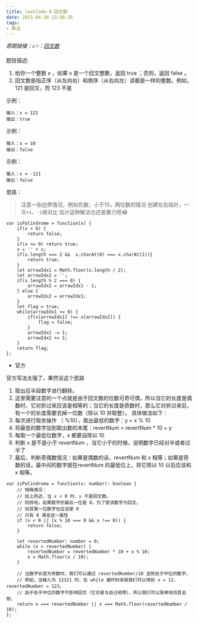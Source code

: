 ```yaml
---
title: leetCode-9-回文数
date: 2021-04-30 13:58:25
tags:
- 算法
---
```


*原题链接：👉：[回文数](https://leetcode-cn.com/problems/palindrome-number/submissions/)*

题目描述:
1. 给你一个整数 x ，如果 x 是一个回文整数，返回 true ；否则，返回 false 。
2. 回文数是指正序（从左向右）和倒序（从右向左）读都是一样的整数。例如，121 是回文，而 123 不是


示例：
```
输入：x = 121
输出：true
```

示例：
```
输入：x = 10
输出：false
```


示例：
```
输入：x = -121
输出：false
```
<!--more-->

思路：
> 注意一些边界情况，例如负数，小于10，两位数的情况
> 创建左右指针，一次`+1`、`-1`做对比
> 估计这种解法也还是暴力吧😂
```
var isPalindrome = function(x) {
    if(x < 0) {
        return false;
    }
    if(x <= 9) return true;
    x = '' + x;
    if(x.length === 2 &&  x.charAt(0) === x.charAt(1)){
        return true;
    }
    let arrowIdx1 = Math.floor(x.length / 2);
    let arrowIdx2 = '';
    if(x.length % 2 === 0) {
        arrowIdx2 = arrowIdx1 - 1;
    } else {
        arrowIdx2 = arrowIdx1;
    }
    let flag = true;
    while(arrowIdx1 >= 0) {
        if(x[arrowIdx1] !== x[arrowIdx2]) {
            flag = false;
        }
        arrowIdx1 -= 1;
        arrowIdx2 += 1;
    }
    return flag;
};
```

- 官方

官方写法太强了，果然没这个思路

1. 取出后半段数字进行翻转。
2. 这里需要注意的一个点就是由于回文数的位数可奇可偶，所以当它的长度是偶数时，它对折过来应该是相等的；当它的长度是奇数时，那么它对折过来后，有一个的长度需要去掉一位数（除以 10 并取整）。
具体做法如下：
1. 每次进行取余操作 （ %10），取出最低的数字：y = x % 10
2. 将最低的数字加到取出数的末尾：revertNum = revertNum * 10 + y
3. 每取一个最低位数字，x 都要自除以 10
4. 判断 x 是不是小于 revertNum ，当它小于的时候，说明数字已经对半或者过半了
5. 最后，判断奇偶数情况：如果是偶数的话，revertNum 和 x 相等；如果是奇数的话，最中间的数字就在revertNum 的最低位上，将它除以 10 以后应该和 x 相等。

```
var isPalindrome = function(x: number): boolean {
    // 特殊情况：
    // 如上所述，当 x < 0 时，x 不是回文数。
    // 同样地，如果数字的最后一位是 0，为了使该数字为回文，
    // 则其第一位数字也应该是 0
    // 只有 0 满足这一属性
    if (x < 0 || (x % 10 === 0 && x !== 0)) {
        return false;
    }

    let revertedNumber: number = 0;
    while (x > revertedNumber) {
        revertedNumber = revertedNumber * 10 + x % 10;
        x = Math.floor(x / 10);
    }

    // 当数字长度为奇数时，我们可以通过 revertedNumber/10 去除处于中位的数字。
    // 例如，当输入为 12321 时，在 while 循环的末尾我们可以得到 x = 12，revertedNumber = 123，
    // 由于处于中位的数字不影响回文（它总是与自己相等），所以我们可以简单地将其去除。
    return x === revertedNumber || x === Math.floor(revertedNumber / 10);
};
```
